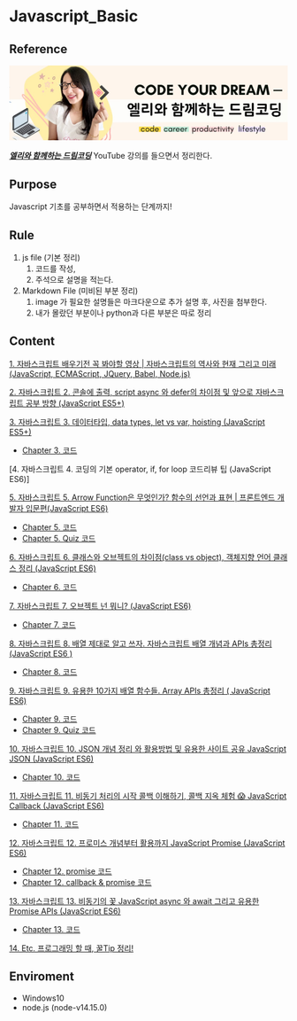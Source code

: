 # Javascript_Basic

## Reference

<img src="image/Dream_Ellie.PNG">

[_**엘리와 함께하는 드림코딩**_](https://www.youtube.com/channel/UC_4u-bXaba7yrRz_6x6kb_w) YouTube 강의를 들으면서 정리한다.

## Purpose

Javascript 기초를 공부하면서 적용하는 단계까지!

## Rule
1. js file (기본 정리)
   1. 코드를 작성, 
   2. 주석으로 설명을 적는다.
2. Markdown File (미비된 부분 정리)
   1. image 가 필요한 설명들은 마크다운으로 추가 설명 후, 사진을 첨부한다.
   2. 내가 몰랐던 부분이나 python과 다른 부분은 따로 정리

## Content

[1. 자바스크립트 배우기전 꼭 봐야할 영상 | 자바스크립트의 역사와 현재 그리고 미래 (JavaScript, ECMAScript, JQuery, Babel, Node.js)](note/01_javscript.md)

[2. 자바스크립트 2. 콘솔에 출력, script async 와 defer의 차이점 및 앞으로 자바스크립트 공부 방향 (JavaScript ES5+)](note/02_console_async_defer.md)

[3. 자바스크립트 3. 데이터타입, data types, let vs var, hoisting (JavaScript ES5+)](note/03_DataType.md)

- [Chapter 3. 코드](code/03_variable.js)

[4. 자바스크립트 4. 코딩의 기본 operator, if, for loop 코드리뷰 팁 (JavaScript ES6)]

[5. 자바스크립트 5. Arrow Function은 무엇인가? 함수의 선언과 표현 | 프론트엔드 개발자 입문편(JavaScript ES6)](note/05_function.md) 

- [Chapter 5. 코드](code/05_function.js)
- [Chapter 5. Quiz 코드](code/05_function_quiz.js)

[6. 자바스크립트 6. 클래스와 오브젝트의 차이점(class vs object), 객체지향 언어 클래스 정리 (JavaScript ES6)](note/06_class.md)

- [Chapter 6. 코드](code/06_class.js)

[7. 자바스크립트 7. 오브젝트 넌 뭐니? (JavaScript ES6)](note/07_object.md)

- [Chapter 7. 코드](code/07_object.js)

[8. 자바스크립트 8. 배열 제대로 알고 쓰자. 자바스크립트 배열 개념과 APIs 총정리 (JavaScript ES6 )](note/08_array.md)

- [Chapter 8. 코드](code/08_array.js)

[9.  자바스크립트 9. 유용한 10가지 배열 함수들. Array APIs 총정리 ( JavaScript ES6)](note/09_array_API.md)

- [Chapter 9. 코드](code/09_array.js)
- [Chapter 9. Quiz 코드](code/09_array_quiz.js)

[10. 자바스크립트 10. JSON 개념 정리 와 활용방법 및 유용한 사이트 공유 JavaScript JSON (JavaScript ES6)](note/10_json.md)

- [Chapter 10. 코드](code/10_json.js)

[11. 자바스크립트 11. 비동기 처리의 시작 콜백 이해하기, 콜백 지옥 체험 😱 JavaScript Callback (JavaScript ES6)](note/11_callback.md)

- [Chapter 11. 코드](code/async/11_callback.js)

[12. 자바스크립트 12. 프로미스 개념부터 활용까지 JavaScript Promise (JavaScript ES6)](note/12_promise.md)

- [Chapter 12. promise 코드](code/async/12_promise.js)
- [Chapter 12. callback & promise 코드](code/async/12_callback-to-promise.js)

[13. 자바스크립트 13. 비동기의 꽃 JavaScript async 와 await 그리고 유용한 Promise APIs (JavaScript ES6)](note/13_async_await.md)

- [Chapter 13. 코드](code/async/13_async_await.js)

[14. Etc. 프로그래밍 할 때, 꿀Tip 정리!](note/14_Etc_Tip.md)

## Enviroment

- Windows10
- node.js (node-v14.15.0)